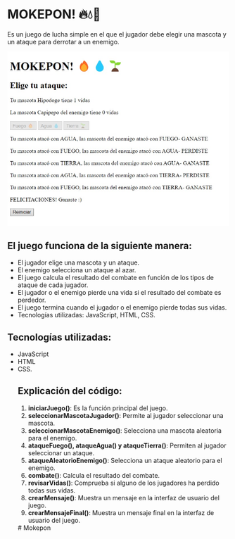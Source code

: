 <h1>MOKEPON! 🔥💧🌱</h1>

<p>Es un juego de lucha simple en el que el jugador debe elegir una mascota y un ataque para derrotar a un enemigo.</p>

<img src="./media/PrimerPreviewMokepon.jpg">

<h2>El juego funciona de la siguiente manera:</h2>

<ul>
  <li>El jugador elige una mascota y un ataque.</li>
  <li>El enemigo selecciona un ataque al azar.</li>
  <li>El juego calcula el resultado del combate en función de los tipos de ataque de cada jugador.</li>
  <li>El jugador o el enemigo pierde una vida si el resultado del combate es perdedor.</li>
  <li>El juego termina cuando el jugador o el enemigo pierde todas sus vidas.</li>
  <li>Tecnologías utilizadas: JavaScript, HTML, CSS.</li>
</ul>

<h2><b>Tecnologías utilizadas</b>:</h2>

<ul>
  <li> JavaScript</li>
   <li>HTML</li>
   <li>CSS.</li>

  <h2><b>Explicación del código</b>:</h2>

 <ol>
    <li><b>iniciarJuego()</b>: Es la función principal del juego.</li>
      <li><b>seleccionarMascotaJugador()</b>: Permite al jugador seleccionar una mascota.</li>
      <li><b>seleccionarMascotaEnemigo()</b>: Selecciona una mascota aleatoria para el enemigo.</li>
      <li><b>ataqueFuego(), ataqueAgua() y ataqueTierra()</b>: Permiten al jugador seleccionar un ataque.</li>
      <li><b>ataqueAleatorioEnemigo()</b>: Selecciona un ataque aleatorio para el enemigo.</li>
      <li><b>combate()</b>: Calcula el resultado del combate.</li>
      <li><b>revisarVidas()</b>: Comprueba si alguno de los jugadores ha perdido todas sus vidas.</li>
      <li><b>crearMensaje()</b>: Muestra un mensaje en la interfaz de usuario del juego.</li>
      <li><b>crearMensajeFinal()</b>: Muestra un mensaje final en la interfaz de usuario del juego.</li>
</ol>
  #   M o k e p o n 
 
 